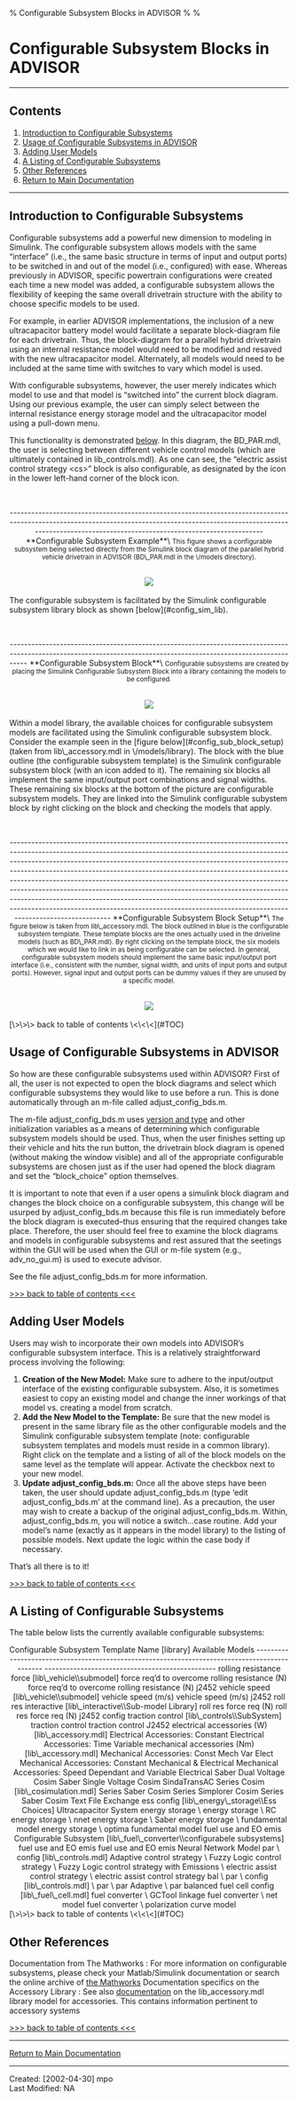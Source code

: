 % Configurable Subsystem Blocks in ADVISOR
% 
% 

Configurable Subsystem Blocks in ADVISOR
========================================

* * * * *

<a name="TOC">Contents</a>
--------------------------

1.  [Introduction to Configurable
    Subsystems](#Introduction%20to%20Configurable%20Subsystems)
2.  [Usage of Configurable Subsystems in
    ADVISOR](#Usage%20of%20Configurable%20Subsystems%20in%20ADVISOR)
3.  [Adding User Models](#Adding%20User%20Models)
4.  [A Listing of Configurable
    Subsystems](#A%20Listing%20of%20Configurable%20Subsystems)
5.  [Other References](#Other%20References)
6.  [Return to Main Documentation](advisor_doc.html)

* * * * *

<a name="Introduction to Configurable Subsystems">

Introduction to Configurable Subsystems
---------------------------------------

</a>

Configurable subsystems add a powerful new dimension to modeling in
Simulink. The configurable subsystem allows models with the same
“interface” (i.e., the same basic structure in terms of input and output
ports) to be switched in and out of the model (i.e., configured) with
ease. Whereas previously in ADVISOR, specific powertrain configurations
were created each time a new model was added, a configurable subsystem
allows the flexibility of keeping the same overall drivetrain structure
with the ability to choose specific models to be used.

For example, in earlier ADVISOR implementations, the inclusion of a new
ultracapacitor battery model would facilitate a separate block-diagram
file for each drivetrain. Thus, the block-diagram for a parallel hybrid
drivetrain using an internal resistance model would need to be modified
and resaved with the new ultracapacitor model. Alternately, all models
would need to be included at the same time with switches to vary which
model is used.

With configurable subsystems, however, the user merely indicates which
model to use and that model is “switched into” the current block
diagram. Using our previous example, the user can simply select between
the internal resistance energy storage model and the ultracapacitor
model using a pull-down menu.

This functionality is demonstrated [below](#bd_config_eg). In this
diagram, the BD\_PAR.mdl, the user is selecting between different
vehicle control models (which are ultimately contained in
lib\_controls.mdl). As one can see, the “electric assist control
strategy \<cs\>” block is also configurable, as designated by the icon
in the lower left-hand corner of the block icon.

 

<div align="center">
<center>
  ----------------------------------------------------------------------------------------------------------------------------------------------------------------------------------------------------------------------------
  **<a name="bd_config_eg">Configurable Subsystem Example</a>**\
   <small>This figure shows a configurable subsystem being selected directly from the Simulink block diagram of the parallel hybrid vehicle drivetrain in ADVISOR (BD\_PAR.mdl in the \<ADVISOR\>/models directory).</small>

  ![](configurable01a.gif)
  ----------------------------------------------------------------------------------------------------------------------------------------------------------------------------------------------------------------------------

</center>
</div>
The configurable subsystem is facilitated by the Simulink configurable
subsystem library block as shown [below](#config_sim_lib).

 

<div align="center">
<center>
  -----------------------------------------------------------------------------------------------------------------------------------------------------------------
  **<a name="config_sim_lib">Configurable Subsystem Block</a>**\
   <small>Configurable subsystems are created by placing the Simulink Configurable Subsystem Block into a library containing the models to be configured.</small>

  ![](configurable02.gif)
  -----------------------------------------------------------------------------------------------------------------------------------------------------------------

</center>
</div>
Within a model library, the available choices for configurable subsystem
models are facilitated using the Simulink configurable subsystem block.
Consider the example seen in the [figure below](#config_sub_block_setup)
(taken from lib\_accessory.mdl in \<ADV\>/models/library). The block
with the blue outline (the configurable subsystem template) is the
Simulink configurable subsystem block (with an icon added to it). The
remaining six blocks all implement the same input/output port
combinations and signal widths. These remaining six blocks at the bottom
of the picture are configurable subsystem models. They are linked into
the Simulink configurable subystem block by right clicking on the block
and checking the models that apply.

 

<div align="center">
<center>
  ---------------------------------------------------------------------------------------------------------------------------------------------------------------------------------------------------------------------------------------------------------------------------------------------------------------------------------------------------------------------------------------------------------------------------------------------------------------------------------------------------------------------------------------------------------------------------------------------------------------------------------------------------------------------------
  **<a name="config_sub_block_setup">Configurable Subsystem Block Setup</a>**\
   <small>The figure below is taken from lib\_accessory.mdl. The block outlined in blue is the configurable subsystem template. These template blocks are the ones actually used in the driveline models (such as BD\_PAR.mdl). By right clicking on the template block, the six models which we would like to link in as being configurable can be selected. In general, configurable subsystem models should implement the same basic input/output port interface (i.e., consistent with the number, signal width, and units of input ports and output ports). However, signal input and output ports can be dummy values if they are unused by a specific model.</small>

  ![](configurable03.gif)
  ---------------------------------------------------------------------------------------------------------------------------------------------------------------------------------------------------------------------------------------------------------------------------------------------------------------------------------------------------------------------------------------------------------------------------------------------------------------------------------------------------------------------------------------------------------------------------------------------------------------------------------------------------------------------------

</center>
</div>
[\>\>\> back to table of contents \<\<\<](#TOC)

<a name="Usage of Configurable Subsystems in ADVISOR">

Usage of Configurable Subsystems in ADVISOR
-------------------------------------------

</a>

So how are these configurable subsystems used within ADVISOR? First of
all, the user is not expected to open the block diagrams and select
which configurable subsystems they would like to use before a run. This
is done automatically through an m-file called adjust\_config\_bds.m.

The m-file adjust\_config\_bds.m uses [version and
type](version_type_help.html) and other initialization variables as a
means of determining which configurable subsystem models should be used.
Thus, when the user finishes setting up their vehicle and hits the run
button, the drivetrain block diagram is opened (without making the
window visible) and all of the appropriate configurable subsystems are
chosen just as if the user had opened the block diagram and set the
“block\_choice” option themselves.

It is important to note that even if a user opens a simulink block
diagram and changes the block choice on a configurable subsystem, this
change will be usurped by adjust\_config\_bds.m because this file is run
immediately before the block diagram is executed–thus ensuring that the
required changes take place. Therefore, the user should feel free to
examine the block diagrams and models in configurable subsystems and
rest assured that the seetings within the GUI will be used when the GUI
or m-file system (e.g., adv\_no\_gui.m) is used to execute advisor.

See the file adjust\_config\_bds.m for more information.

[\>\>\> back to table of contents \<\<\<](#TOC)

<a name="Adding User Models">

Adding User Models
------------------

</a>

Users may wish to incorporate their own models into ADVISOR’s
configurable subsystem interface. This is a relatively straightforward
process involving the following:

1.  **Creation of the New Model:** Make sure to adhere to the
    input/output interface of the existing configurable subsystem. Also,
    it is sometimes easiest to copy an existing model and change the
    inner workings of that model vs. creating a model from scratch.
2.  **Add the New Model to the Template:** Be sure that the new model is
    present in the same library file as the other configurable models
    and the Simulink configurable subsystem template (note: configurable
    subsystem templates and models must reside in a common library).
    Right click on the template and a listing of all of the block models
    on the same level as the template will appear. Activate the checkbox
    next to your new model.
3.  **Update adjust\_config\_bds.m:** Once all the above steps have been
    taken, the user should update adjust\_config\_bds.m (type ‘edit
    adjust\_config\_bds.m’ at the command line). As a precaution, the
    user may wish to create a backup of the original
    adjust\_config\_bds.m. Within, adjust\_config\_bds.m, you will
    notice a switch…case routine. Add your model’s name (exactly as it
    appears in the model library) to the listing of possible models.
    Next update the logic within the case body if necessary.

That’s all there is to it! 

[\>\>\> back to table of contents \<\<\<](#TOC)

<a name="A Listing of Configurable Subsystems">

A Listing of Configurable Subsystems
------------------------------------

</a>

The table below lists the currently available configurable subsystems:

<div align="center">
<center>
  Configurable Subsystem Template Name [library]                                                 Available Models
  ---------------------------------------------------------------------------------------------- ------------------------------------------------
  rolling resistance force [lib\_vehicle\\submodel]                                              force req’d to overcome rolling resistance (N)
  force req’d to overcome rolling resistance (N) j2452
  vehicle speed [lib\_vehicle\\submodel]                                                         vehicle speed (m/s)
  vehicle speed (m/s) j2452
  roll res interactive [lib\_interactive\\Sub-model Library]                                     roll res force req (N)
  roll res force req (N) j2452
  config traction control [lib\_controls\\SubSystem]                                             traction control
  traction control J2452
  electrical accessories (W) [lib\_accessory.mdl]                                                Electrical Accessories: Constant
  Electrical Accessories: Time Variable
  mechanical accessories (Nm) [lib\_accessory.mdl]                                               Mechanical Accessories: Const Mech Var Elect
  Mechanical Accessories: Constant Mechanical & Electrical
  Mechanical Accessories: Speed Dependant and Variable Electrical
  Saber Dual Voltage Cosim
  Saber Single Voltage Cosim
  SindaTransAC
  Series Cosim [lib\_cosimulation.mdl]                                                           Series Saber Cosim
  Series Simplorer Cosim
  Series Saber Cosim Text File Exchange
  ess config [lib\_energy\_storage\\Ess Choices]                                                 Ultracapacitor System
  energy storage \<ess\>
  energy storage \<ess\> RC
  energy storage \<ess\> nnet
  energy storage \<ess\> Saber
  energy storage \<ess\> fundamental model
  energy storage \<ess\> optima fundamental model
  fuel use and EO emis Configurable Subsystem [lib\_fuel\_converter\\configurabele subsystems]   fuel use and EO emis
  fuel use and EO emis Neural Network Model
  par \<cs\> config [lib\_controls.mdl]                                                          Adaptive control strategy \<cs\>
  Fuzzy Logic control strategy \<cs\>
  Fuzzy Logic control strategy with Emissions \<cs\>
  electric assist control strategy \<cs\>
  electric assist control strategy bal \<cs\>
  par \<vc\> config [lib\_controls.mdl]                                                          \<vc\> par
  \<vc\> par Adaptive
  \<vc\> par balanced
  fuel cell config [lib\_fuel\_cell.mdl]                                                         fuel converter \<fc\> GCTool linkage
  fuel converter \<fc\> net model
  fuel converter \<fc\> polarization curve model

</center>
</div>
[\>\>\> back to table of contents \<\<\<](#TOC)

<a name="Other References">

Other References
----------------

</a>

Documentation from The Mathworks
:   For more information on configurable subsystems, please check your
    Matlab/Simulink documentation or search the online archive of [the
    Mathworks](http://www.mathworks.com)
Documentation specifics on the Accessory Library
:   See also [documentation](accessory_models2002.html) on the
    lib\_accessory.mdl library model for accessories. This contains
    information pertinent to accessory systems

[\>\>\> back to table of contents \<\<\<](#TOC)

* * * * *

[Return to Main Documentation](advisor_doc.html)

* * * * *

Created: [2002-04-30] mpo\
 Last Modified: NA

